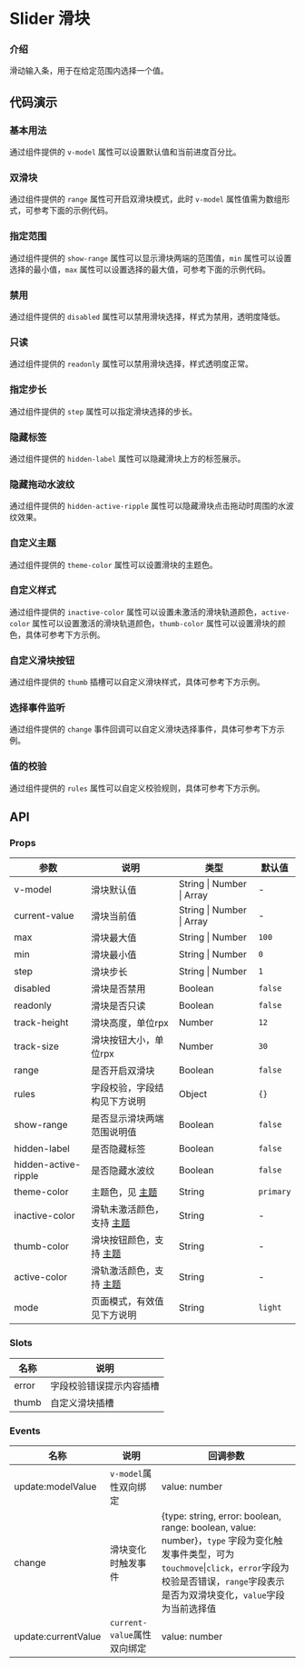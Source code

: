 <!-- 
该文件由系统自动生成 2022-11-19 23:45
@version 1.0.0
@author kviewui <kviewui@163.com>
-->
# Slider 滑块

### 介绍
滑动输入条，用于在给定范围内选择一个值。

<TipsIntroduce />

## 代码演示

### 基本用法
通过组件提供的 `v-model` 属性可以设置默认值和当前进度百分比。

<show-code com-type="slider" com-show-type="base" />

### 双滑块
通过组件提供的 `range` 属性可开启双滑块模式，此时 `v-model` 属性值需为数组形式，可参考下面的示例代码。

<show-code com-type="slider" com-show-type="range" />

### 指定范围
通过组件提供的 `show-range` 属性可以显示滑块两端的范围值，`min` 属性可以设置选择的最小值，`max` 属性可以设置选择的最大值，可参考下面的示例代码。

<show-code com-type="slider" com-show-type="show-range" />

### 禁用
通过组件提供的 `disabled` 属性可以禁用滑块选择，样式为禁用，透明度降低。

<show-code com-type="slider" com-show-type="disabled" />

### 只读
通过组件提供的 `readonly` 属性可以禁用滑块选择，样式透明度正常。

<show-code com-type="slider" com-show-type="readonly" />

### 指定步长
通过组件提供的 `step` 属性可以指定滑块选择的步长。

<show-code com-type="slider" com-show-type="step" />

### 隐藏标签
通过组件提供的 `hidden-label` 属性可以隐藏滑块上方的标签展示。

<show-code com-type="slider" com-show-type="hidden-label" />

### 隐藏拖动水波纹
通过组件提供的 `hidden-active-ripple` 属性可以隐藏滑块点击拖动时周围的水波纹效果。

<show-code com-type="slider" com-show-type="hidden-active-ripple" />

### 自定义主题
通过组件提供的 `theme-color` 属性可以设置滑块的主题色。

<show-code com-type="slider" com-show-type="theme-color" />

### 自定义样式
通过组件提供的 `inactive-color` 属性可以设置未激活的滑块轨道颜色，`active-color` 属性可以设置激活的滑块轨道颜色，`thumb-color` 属性可以设置滑块的颜色，具体可参考下方示例。

<show-code com-type="slider" com-show-type="custom-style" />

### 自定义滑块按钮
通过组件提供的 `thumb` 插槽可以自定义滑块样式，具体可参考下方示例。

<show-code com-type="slider" com-show-type="slot" />

### 选择事件监听
通过组件提供的 `change` 事件回调可以自定义滑块选择事件，具体可参考下方示例。

<show-code com-type="slider" com-show-type="change" />

### 值的校验
通过组件提供的 `rules` 属性可以自定义校验规则，具体可参考下方示例。

<show-code com-type="slider" com-show-type="rules" />

## API

### Props
| 参数 | 说明 | 类型 | 默认值
| --- | --- | --- | ---
| v-model | 滑块默认值 | String \| Number \| Array | -
| current-value | 滑块当前值 | String \| Number \| Array | -
| max | 滑块最大值 | String \| Number | `100`
| min | 滑块最小值 | String \| Number | `0`
| step | 滑块步长 | String \| Number | `1`
| disabled | 滑块是否禁用 | Boolean | `false`
| readonly | 滑块是否只读 | Boolean | `false`
| track-height | 滑块高度，单位rpx | Number | `12`
| track-size | 滑块按钮大小，单位rpx | Number | `30`
| range | 是否开启双滑块 | Boolean | `false`
| rules | 字段校验，字段结构见下方说明 | Object | `{}`
| show-range | 是否显示滑块两端范围说明值 | Boolean | `false`
| hidden-label | 是否隐藏标签 | Boolean | `false`
| hidden-active-ripple | 是否隐藏水波纹 | Boolean | `false`
| theme-color | 主题色，见 <a href="/guide/theme">主题</a> | String | `primary`
| inactive-color | 滑轨未激活颜色，支持 <a href="/guide/theme">主题</a> | String |-
| thumb-color | 滑块按钮颜色，支持 <a href="/guide/theme">主题</a> | String |-
| active-color | 滑轨激活颜色，支持 <a href="/guide/theme">主题</a> | String |-
| mode | 页面模式，有效值见下方说明 | String | `light`

<PropsRulesProp />

<PropsModeProp />

### Slots
| 名称 | 说明
| --- | ---
| error | 字段校验错误提示内容插槽
| thumb | 自定义滑块插槽

### Events
| 名称 | 说明 | 回调参数
| --- | --- | ---
| update:modelValue | `v-model`属性双向绑定 | value: number
| change | 滑块变化时触发事件 | {type: string, error: boolean, range: boolean, value: number}，`type` 字段为变化触发事件类型，可为 `touchmove`\|`click`，`error`字段为校验是否错误，`range`字段表示是否为双滑块变化，`value`字段为当前选择值
| update:currentValue | `current-value`属性双向绑定 | value: number

  